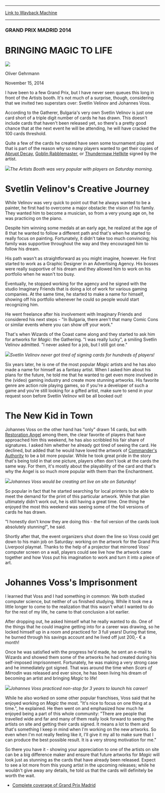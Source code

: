 
---
[Link to Wayback Machine](https://web.archive.org/web/20141117210133/http://magic.wizards.com/en/events/coverage/gpmad14/bringing-magic-life-2014-11-15)

[_metadata_:description]:- "I have been to a few Grand Prix, but I have never seen queues this long in front of the Artists booth. It's not much of a surprise, though, considering that we invited two superstars over: Svetlin Velinov and Johannes Voss. According to the Gatherer, Bulgaria's very own Svetlin Velinov is just one card short of a triple digit number of cards he has drawn. This doesn't include cards that haven't been released yet, so there's a pretty good chance that at the next event he will be attending, he will have cracked the 100 cards threshold."
[_metadata_:generator]:- "Drupal 7 (http://drupal.org)"
[_metadata_:node]:- "312766"
[_metadata_:publish_date]:- "2014-11-15"
[_metadata_:source]:- "div-main"
[_metadata_:title]:- "BRINGING MAGIC TO LIFE"
[_metadata_:wayback_capture_timestamp]:- "2014-11-17 21:01:33"
[_metadata_:wayback_raw_url]:- "https://web.archive.org/web/20141117210133id_/http://magic.wizards.com/en/events/coverage/gpmad14/bringing-magic-life-2014-11-15"
[_metadata_:wayback_url]:- "http://magic.wizards.com/en/events/coverage/gpmad14/bringing-magic-life-2014-11-15"
---





### GRAND PRIX MADRID 2014


BRINGING MAGIC TO LIFE
======================



![](https://media.magic.wizards.com/styles/auth_small/public/images/person/Oliver-Gehrmann.jpg)

Oliver Gehrmann




November 15, 2014
 










I have been to a few Grand Prix, but I have never seen queues this long in front of the Artists booth. It's not much of a surprise, though, considering that we invited two superstars over: Svetlin Velinov and Johannes Voss.


According to the Gatherer, Bulgaria's very own Svetlin Velinov is just one card short of a triple digit number of cards he has drawn. This doesn't include cards that haven't been released yet, so there's a pretty good chance that at the next event he will be attending, he will have cracked the 100 cards threshold.


Quite a few of the cards he created have seen some tournament play and that is part of the reason why so many players wanted to get their copies of [Abrupt Decay](http://gatherer.wizards.com/Pages/Card/Details.aspx?name=Abrupt+Decay), [Goblin Rabblemaster](http://gatherer.wizards.com/Pages/Card/Details.aspx?name=Goblin+Rabblemaster), or [Thundermaw Hellkite](http://gatherer.wizards.com/Pages/Card/Details.aspx?name=Thundermaw+Hellkite) signed by the artist.


![](https://media.wizards.com/2014/events/gpmad14/16-artists-on-saturday.jpg)*The Artists Booth was very popular with players on Saturday morning.*




Svetlin Velinov's Creative Journey
==================================



While Velinov was very quick to point out that he always wanted to be a painter, he first had to overcome a major obstacle: the vision of his family. They wanted him to become a musician, so from a very young age on, he was practicing on the piano.


Despite him winning some medals at an early age, he realized at the age of 8 that he wanted to follow a different path and that's when he started to really focus on painting. Fortunately, it didn't take too much convincing; his family was supportive throughout the way and they encouraged him to follow his dream.


His path wasn't as straightforward as you might imagine, however. He first started to work as a Graphic Designer in an Advertising Agency. His bosses were really supportive of his dream and they allowed him to work on his portfolio when he wasn't too busy.


Eventually, he stopped working for the agency and he signed with the studio Imaginary Friends that is doing a lot of work for various gaming companies. At the same time, he started to make a name for himself, showing off his portfolio whenever he could so people would start recognizing him.


He went freelance after his involvement with Imaginary Friends and considered his next steps - "In Bulgaria, there aren't that many Comic Cons or similar events where you can show off your work."


That's when Wizards of the Coast came along and they started to ask him for artworks for *Magic*: the Gathering. "I was really lucky", a smiling Svetlin Velinov admitted. "I never asked for a job, but I still got one."


![](https://media.wizards.com/2014/events/gpmad14/18-svetlin-velinov-close-up.jpg)*Svetlin Velinov never got tired of signing cards for hundreds of players!*




Six years later, he is one of the most popular *Magic* artists and he has also made a name for himself as a fantasy artist. When I asked him about his plans for the future, he told me that he wanted to get even more involved in the (video) gaming industry and create more stunning artworks. His favorite genre are action role playing games, so if you're a developer of such a game and you're still looking for a gifted artist, make sure to send in your request soon before Svetlin Velinov will be all booked out!



The New Kid in Town
===================


Johannes Voss on the other hand has "only" drawn 14 cards, but with [Restoration Angel](http://gatherer.wizards.com/Pages/Card/Details.aspx?name=Restoration+Angel) among them, the clear favorite of players that have approached him this weekend, he has also scribbled his fair share of signatures. I asked him whether he already got tired of seeing the card. He declined, but added that he would have loved the artwork of [Commander's Authority](http://gatherer.wizards.com/Pages/Card/Details.aspx?name=Commander%27s+Authority) to be a bit more popular. While he took great pride in the story that's being told in that one picture, players often don't look at the cards the same way. For them, it's mostly about the playability of the card and that's why the Angel is so much more popular with them than the Enchantment.


![](https://media.wizards.com/2014/events/gpmad14/19-live-drawing.jpg)*Johannes Voss would be creating art live on site on Saturday!* 




So popular in fact that he started searching for local printers to be able to meet the demand for the print of this particular artwork. While that plan ultimately didn't work out, he is still having a great time. One thing he enjoyed the most this weekend was seeing some of the foil versions of cards he has drawn.



"I honestly don't know they are doing this - the foil version of the cards look absolutely stunning!", he said.


Shortly after that, the event organizers shut down the line so Voss could get down to his main job on Saturday: working on the artwork for the Grand Prix Liverpool playmat. Thanks to the help of a projector that mirrored Voss' computer screen on a wall, players could see live how the artwork came together and how Voss put his imagination to work and turn it into a piece of art.


Johannes Voss's Imprisonment
============================


I learned that Voss and I had something in common: We both studied computer science, but neither of us finished studying. While it took me a little longer to come to the realization that this wasn't what I wanted to do for the rest of my life, he came to that conclusion a lot earlier.


After dropping out, he asked himself what he really wanted to do. One of the things that he could imagine getting into for a career was drawing, so he locked himself up in a room and practiced for 3 full years! During that time, he burned through his savings account and he lived off just 200,- € a month!


Once he was satisfied with the progress he'd made, he sent an e-mail to Wizards and showed them some of the artworks he had created during his self-imposed imprisonment. Fortunately, he was making a very strong case and he immediately got signed. That was around the time when *Scars of Mirrodin* was released and ever since, he has been living his dream of becoming an artist and bringing *Magic* to life!


![](https://media.wizards.com/2014/events/gpmad14/13-artist-johannes-voss-close-up.jpg)*Johannes Voss practiced non-stop for 3 years to launch his career!*




While he also worked on some other popular franchises, Voss said that he enjoyed working on *Magic* the most. "It's nice to focus on one thing at a time.", he explained. He then went on and emphasized how much he enjoyed being a part of this whole community: "There are people that travelled wide and far and many of them really look forward to seeing the artists on site and getting their cards signed. It means a lot to them and that's something I keep in mind when I'm working on the new artworks. So even when I'm not really feeling like it, I'll give it my all to make sure that I can produce the best possible result. It is a very strong motivation for me."



So there you have it - showing your appreciation to one of the artists on site can be a big difference maker and ensure that future artworks for *Magic* will look just as stunning as the cards that have already been released. Expect to see a lot more from this young artist in the upcoming releases; while he wouldn't give away any details, he told us that the cards will definitely be worth the wait.



* [Complete coverage of Grand Prix Madrid](/node/312166)






 
 




  







